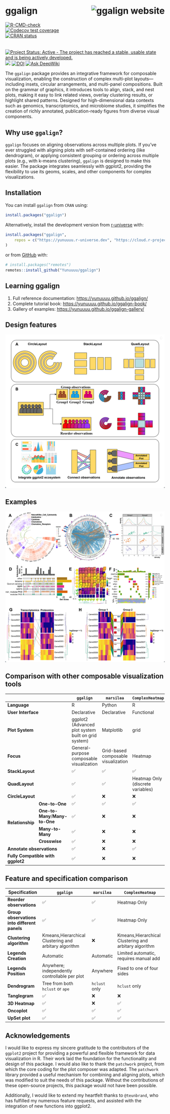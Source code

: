 
<!-- README.md is generated from README.Rmd. Please edit that file -->

# ggalign <a href="https://yunuuuu.github.io/ggalign/"><img src="man/figures/logo.png" align="right" height="139" alt="ggalign website" /></a>

<!-- badges: start -->

[![R-CMD-check](https://github.com/Yunuuuu/ggalign/actions/workflows/R-CMD-check.yaml/badge.svg)](https://github.com/Yunuuuu/ggalign/actions/workflows/R-CMD-check.yaml)
[![Codecov test
coverage](https://codecov.io/gh/Yunuuuu/ggalign/branch/main/graph/badge.svg)](https://app.codecov.io/gh/Yunuuuu/ggalign?branch=main)
[![CRAN
status](https://www.r-pkg.org/badges/version/ggalign)](https://CRAN.R-project.org/package=ggalign)
[![Project Status: Active - The project has reached a stable, usable
state and is being actively
developed.](https://www.repostatus.org/badges/latest/active.svg)](https://www.repostatus.org/#active)
[![](https://cranlogs.r-pkg.org/badges/ggalign)](https://cran.r-project.org/package=ggalign)
[![DOI](https://zenodo.org/badge/828195668.svg)](https://doi.org/10.5281/zenodo.14825328)
[![Ask
DeepWiki](https://deepwiki.com/badge.svg)](https://deepwiki.com/Yunuuuu/ggalign)
<!-- badges: end -->

The `ggalign` package provides an integrative framework for composable
visualization, enabling the construction of complex multi-plot
layouts—including insets, circular arrangements, and multi-panel
compositions. Built on the grammar of graphics, it introduces tools to
align, stack, and nest plots, making it easy to link related views,
overlay clustering results, or highlight shared patterns. Designed for
high-dimensional data contexts such as genomics, transcriptomics, and
microbiome studies, it simplifies the creation of richly annotated,
publication-ready figures from diverse visual components.

## Why use `ggalign`?

`ggalign` focuses on aligning observations across multiple plots. If
you’ve ever struggled with aligning plots with self-contained ordering
(like dendrogram), or applying consistent grouping or ordering across
multiple plots (e.g., with k-means clustering), `ggalign` is designed to
make this easier. The package integrates seamlessly with ggplot2,
providing the flexibility to use its geoms, scales, and other components
for complex visualizations.

## Installation

You can install `ggalign` from `CRAN` using:

``` r
install.packages("ggalign")
```

Alternatively, install the development version from
[r-universe](https://yunuuuu.r-universe.dev/ggalign) with:

``` r
install.packages("ggalign",
    repos = c("https://yunuuuu.r-universe.dev", "https://cloud.r-project.org")
)
```

or from [GitHub](https://github.com/Yunuuuu/ggalign) with:

``` r
# install.packages("remotes")
remotes::install_github("Yunuuuu/ggalign")
```

## Learning ggalign

1.  Full reference documentation: <https://yunuuuu.github.io/ggalign/>
2.  Complete tutorial book: <https://yunuuuu.github.io/ggalign-book/>
3.  Gallery of examples: <https://yunuuuu.github.io/ggalign-gallery/>

## Design features

![](man/figures/design.png)

## Examples

![](man/figures/gallery.png)

## Comparison with other composable visualization tools

<table class="table"><thead>
    <tr>
        <th colspan="2"></th>
        <th> <code>ggalign</code> </th>
        <th> <code>marsilea</code> </th>
        <th> <code>ComplexHeatmap</code> </th>
    </tr></thead>
<tbody>
    <tr>
        <td colspan="2"> <strong>Language</strong> </td>
        <td>R</td>
        <td>Python</td>
        <td>R</td>
    </tr>
    <tr>
        <td colspan="2"> <strong>User Interface</strong> </td>
        <td>Declarative</td>
        <td>Declarative</td>
        <td>Functional</td>
    </tr>
    <tr>
        <td colspan="2"> <strong>Plot System</strong> </td>
        <td>ggplot2 (Advanced plot system built on grid system)</td>
        <td>Matplotlib</td>
        <td>grid</td>
    </tr>
    <tr>
        <td colspan="2"> <strong>Focus</strong> </td>
        <td>General-purpose composable visualization</td>
        <td>Grid-based composable visualization</td>
        <td>Heatmap</td>
    </tr>
    <tr>
        <td colspan="2"> <strong>StackLayout</strong> </td>
        <td>✅</td>
        <td>✅</td>
        <td>✅</td>
    </tr>
    <tr>
        <td colspan="2"> <strong>QuadLayout</strong> </td>
        <td>✅</td>
        <td>✅</td>
        <td>Heatmap Only (discrete variables)</td>
    </tr>
    <tr>
        <td colspan="2"> <strong>CircleLayout</strong> </td>
        <td>✅</td>
        <td>❌</td>
        <td>❌</td>
    </tr>
    <tr>
        <td rowspan="4"> <strong>Relationship</strong> </td>
        <td> <strong>One-to-One</strong> </td>
        <td>✅</td>
        <td>✅</td>
        <td>✅</td>
    </tr>
    <tr>
        <td> <strong>One-to-Many</strong>/<strong>Many-to-One</strong> </td>
        <td>✅</td>
        <td>❌</td>
        <td>❌</td>
    </tr>
    <tr>
        <td> <strong>Many-to-Many</strong> </td>
        <td>✅</td>
        <td>❌</td>
        <td>❌</td>
    </tr>
    <tr>
        <td> <strong>Crosswise</strong> </td>
        <td>✅</td>
        <td>❌</td>
        <td>❌</td>
    </tr>
    <tr>
        <td colspan="2"> <strong>Annotate observations</strong> </td>
        <td>✅</td>
        <td>❌</td>
        <td>✅</td>
    </tr>
    <tr>
        <td colspan="2"> <strong>Fully Compatible with ggplot2</strong> </td>
        <td>✅</td>
        <td>❌</td>
        <td>❌</td>
    </tr>
</tbody></table>

## Feature and specification comparison

| Specification                                | `ggalign`                                             | `marsilea`    | `ComplexHeatmap`                                      |
|----------------------------------------------|-------------------------------------------------------|---------------|-------------------------------------------------------|
| **Reorder observations**                     | ✅                                                    | ✅            | Heatmap Only                                          |
| **Group observations into different panels** | ✅                                                    | ✅            | Heatmap Only                                          |
| **Clustering algorithm**                     | Kmeans,Hierarchical Clustering and arbitary algorithm | ❌            | Kmeans,Hierarchical Clustering and arbitary algorithm |
| **Legends Creation**                         | Automatic                                             | Automatic     | Limited automatic, requires manual add                |
| **Legends Position**                         | Anywhere; independently controllable per plot         | Anywhere      | Fixed to one of four sides                            |
| **Dendrogram**                               | Tree from both `hclust` or `ape`                      | `hclust` only | `hclust` only                                         |
| **Tanglegram**                               | ✅                                                    | ❌            | ❌                                                    |
| **3D Heatmap**                               | ✅                                                    | ❌            | ✅                                                    |
| **Oncoplot**                                 | ✅                                                    | ✅            | ✅                                                    |
| **UpSet plot**                               | ✅                                                    | ✅            | ✅                                                    |

## Acknowledgements

I would like to express my sincere gratitude to the contributors of the
`ggplot2` project for providing a powerful and flexible framework for
data visualization in R. Their work laid the foundation for the
functionality and design of this package. I would also like to thank the
`patchwork` project, from which the core coding for the plot composer
was adapted. The `patchwork` library provided a useful mechanism for
combining and aligning plots, which was modified to suit the needs of
this package. Without the contributions of these open-source projects,
this package would not have been possible.

Additionally, I would like to extend my heartfelt thanks to
`@teunbrand`, who has fulfilled my numerous feature requests, and
assisted with the integration of new functions into ggplot2.
